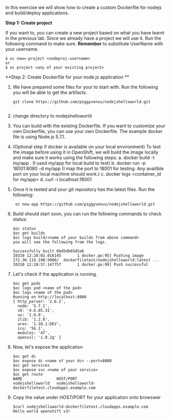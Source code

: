 In this exercise we will show how to create a custom Dockerfile for nodejs and build/deploy applications.

**Step 1: Create project**

If you want to, you can create a new project based on what you have learnt in the previous lab. Since we already have a project we will use it. Run the following command to make sure. 
**Remember** to substitute UserName with your username.

````
$ oc new=-project <nodeproj-username>
or 
$ oc project <any of your existing project>
````

**Step 2: Create Dockerfile for your node.js application **

1. We have prepared some files for your to start with. Run the following you will be able to get the artifacts.

	````
	git clone https://github.com/piggyvenus/nodejshelloworld.git
		
	````
2. change directory to nodejshelloworld 
3. You can build with the existing Dockerfile. If you want to customize your own Dockerfile, you can use your own Dockerfile. The example docker file is using Node.js 5.7.1.
4. (Optional step if docker is available on your local environment) To test the image before using it in OpenShift, we will build the image locally and make sure it works using the following steps:
	a. docker build -t my/app . (I used my/app for local build to test)
	b. docker run -p 18001:8080 -d my/app (I map the port to 18001 for testing. Any availible port on your local machine should work.)
	c. docker logs <container_id for my/app>
	d. curl -i localhost:18001
5. Once it is tested and your git repository has the latest files. Run the following:

	````
	 oc new-app https://github.com/piggyvenus/nodejshelloworld.git

	````
6. Build should start soon, you can run the following commands to check status:

	````
	$oc status
	$oc get builds
	$oc logs build/<name of your builds from above command>
	you will see the following from the logs.

	Successfully built 6bd5db65d5a6
	I0310 12:28:02.016145       1 docker.go:95] Pushing image 172.30.119.198:5000/	dockerfiletest/nodejshelloworld:latest ...
	I0310 12:28:57.147757       1 docker.go:99] Push successful
	
	````

7. Let's check if the application is running.

	````
	$oc get pods
	$oc logs pod <name of the pod> 
	$oc logs <name of the pod>
	Running on http://localhost:8080
	{ http_parser: '2.6.2',
	  node: '5.7.1',
	  v8: '4.6.85.31',
	  uv: '1.8.0',
	  zlib: '1.2.8',
	  ares: '1.10.1-DEV',
	  icu: '56.1',
	  modules: '47',
	  openssl: '1.0.2g' }
	
	````

8. Now, let's expose the application

	````
	$oc get dc
	$oc expose dc <name of your dc> --port=8080
	$oc get services
	$oc expose svc <name of your service>
	$oc get route
	NAME               HOST/PORT                                              
	nodejshelloworld   nodejshelloworld-dockerfiletest.cloudapps.example.com                                
	
	````
9. Copy the value under HOST/PORT for your application onto browswer

	````
	$curl nodejshelloworld-dockerfiletest.cloudapps.example.com
	Hello world openshift v3!
	
	````